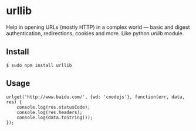 # urllib

Help in opening URLs (mostly HTTP) in a complex world — basic and digest authentication, redirections, cookies and more. Like python  _urllib_ module.

## Install

    $ sudo npm install urllib

## Usage

    urlget('http://www.baidu.com/', {wd: 'cnodejs'}, function(err, data, res) {
        console.log(res.statusCode);
        console.log(res.headers);
        console.log(data.toString());
    });
